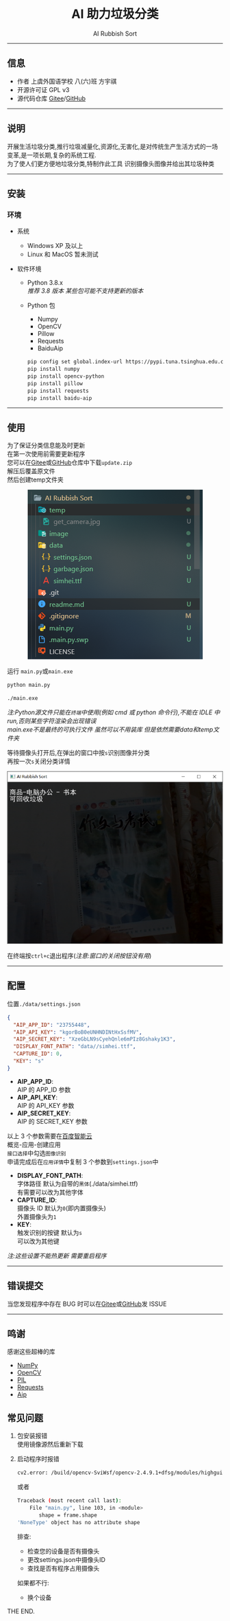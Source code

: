 <h1 align="center">
  AI 助力垃圾分类
</h1>
<p align="center">
  AI Rubbish Sort
</p>

---

## 信息

- 作者 上虞外国语学校 八(六)班 方宇祺
- 开源许可证 GPL v3
- 源代码仓库 [Gitee](https://gitee.com/TimFangDev/ARS)/[GitHub](https://github.com/Tim-Fang/AI-Rubbish-Sort)

---

## 说明

开展生活垃圾分类,推行垃圾减量化,资源化,无害化,是对传统生产生活方式的一场变革,是一项长期,复杂的系统工程.  
为了使人们更方便地垃圾分类,特制作此工具 识别摄像头图像并给出其垃圾种类

---

## 安装

### 环境

- 系统
  - Windows XP 及以上  
  - Linux 和 MacOS 暂未测试

- 软件环境

  - Python 3.8.x  
    _推荐 3.8 版本 某些包可能不支持更新的版本_

  - Python 包

    - Numpy
    - OpenCV
    - Pillow
    - Requests
    - BaiduAip

    ```bash
    pip config set global.index-url https://pypi.tuna.tsinghua.edu.cn/simple
    pip install numpy
    pip install opencv-python
    pip install pillow
    pip install requests
    pip install baidu-aip
    ```

---

## 使用

为了保证分类信息能及时更新  
在第一次使用前需要更新程序  
您可以在[Gitee](https://gitee.com/TimFangDev/ARS)或[GitHub](https://github.com/Tim-Fang/AI-Rubbish-Sort)仓库中下载`update.zip`  
解压后覆盖原文件  
然后创建temp文件夹  
<center>

![](image/readme/1615625520242.png)

</center>

运行 `main.py`或`main.exe`

```bash
python main.py
```
```bash
./main.exe
```

_注:Python源文件只能在`终端`中使用(例如 cmd 或 python 命令行),不能在 IDLE 中 run,否则某些字符渲染会出现错误_  
_main.exe不是最终的可执行文件 虽然可以不用装库 但是依然需要data和temp文件夹_  

等待摄像头打开后,在弹出的窗口中按`s`识别图像并分类  
再按一次`s`关闭分类详情  
<center>

![](image/readme/1615624672342.png)

</center>

在终端按`ctrl+c`退出程序(_注意:窗口的关闭按钮没有用_)

---

## 配置

位置`./data/settings.json`

```json
{
  "AIP_APP_ID": "23755448",
  "AIP_API_KEY": "kgorBoB0eUNHNDINtHxSsfMV",
  "AIP_SECRET_KEY": "XzeGbLN9sCyehQnle6mPIz8Gshaky1K3",
  "DISPLAY_FONT_PATH": "data//simhei.ttf",
  "CAPTURE_ID": 0,
  "KEY": "s"
}
```

- **AIP_APP_ID**:  
  AIP 的 APP_ID 参数
- **AIP_API_KEY**:  
  AIP 的 API_KEY 参数
- **AIP_SECRET_KEY**:  
  AIP 的 SECRET_KEY 参数

以上 3 个参数需要在[百度智能云](https://console.bce.baidu.com/ai/?fromai=1#/ai/imagerecognition/overview/index)  
概览-应用-创建应用  
`接口选择`中勾选`图像识别`  
申请完成后在`应用详情`中复制 3 个参数到`settings.json`中

- **DISPLAY_FONT_PATH**:  
  字体路径 默认为自带的`黑体`(./data/simhei.ttf)  
  有需要可以改为其他字体
- **CAPTURE_ID**:  
  摄像头 ID 默认为`0`(即内置摄像头)  
  外置摄像头为`1`
- **KEY**:  
  触发识别的按键 默认为`s`  
  可以改为其他键

_注:这些设置不能热更新 需要重启程序_

---

## 错误提交

当您发现程序中存在 BUG 时可以在[Gitee](https://gitee.com/TimFangDev/ARS)或[GitHub](https://github.com/Tim-Fang/AI-Rubbish-Sort)发 ISSUE

---

## 鸣谢

感谢这些超棒的库

- [NumPy](https://github.com/numpy/numpy)
- [OpenCV](https://github.com/opencv/opencv)
- [PIL](https://github.com/python-pillow/Pillow)
- [Requests](https://github.com/psf/requests)
- [Aip](https://pypi.org/project/baidu-aip/)

## 常见问题  

1. 包安装报错  
   使用镜像源然后重新下载  

2. 启动程序时报错
   ```bash
   cv2.error: /build/opencv-SviWsf/opencv-2.4.9.1+dfsg/modules/highgui/src/window.cpp:269: error: (-215) size.width>0 && size.height>0 in function imshow
   ```  
   或者  
   ```bash
   Traceback (most recent call last):
       File "main.py", line 103, in <module>
          shape = frame.shape
   'NoneType' object has no attribute shape
   ```
   排查:
   - 检查您的设备是否有摄像头
   - 更改settings.json中摄像头ID  
   - 查找是否有程序占用摄像头  

   如果都不行:
   - 换个设备


THE END.
